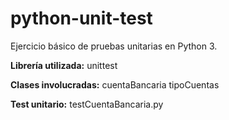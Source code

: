 # python-unit-test
Ejercicio básico de pruebas unitarias en Python 3.

**Librería utilizada:** unittest

**Clases involucradas:**
 cuentaBancaria
 tipoCuentas

**Test unitario:**
 testCuentaBancaria.py
